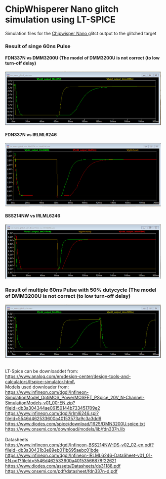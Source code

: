 # ChipWhisperer Nano glitch simulation using LT-SPICE



Simulation files for the [ Chipwisper Nano ](https://github.com/newaetech/chipwhisperer/blob/develop/hardware/capture/chipwhisperer-nano/NAE-CW1101-04_CWNANOSCH.pdf) glitct output to the glitched target

### Result of singe 60ns Pulse
#### FDN337N vs DMM3200U  (The model of DMM3200U is not correct (to low turn-off delay)
![alt text](https://github.com/rlangoy/cw_nano_glitch_sim/raw/main/images/VDD_GLITCH_OUTPUT_FDN337N_VS_DMM3200U.png)
#### FDN337N vs IRLML6246
![alt text](https://github.com/rlangoy/cw_nano_glitch_sim/raw/main/images/VDD_GLITCH_OUTPUT_FDN337N_VS_IRLM6246.png)
#### BSS214NW vs IRLML6246
![alt text](https://github.com/rlangoy/cw_nano_glitch_sim/raw/main/images/VDD_GLITCH_OUTPUT_BSS214NW_VS_IRLM6246.png)


### Result of multiple 60ns Pulse with 50% dutycycle (The model of DMM3200U is not correct (to low turn-off delay)
![alt text](https://github.com/rlangoy/cw_nano_glitch_sim/raw/main/images/VDD_GLITCH_OUTPUT_FDN337N_VS_DMM3200U_multiple_60ns_pulses.png)

\
LT-Spice can be downloaddet from:\
https://www.analog.com/en/design-center/design-tools-and-calculators/ltspice-simulator.html\
\
Models used downloader from: \
https://www.infineon.com/dgdl/Infineon-SimulationModel_OptiMOS_PowerMOSFET_PSpice_20V_N-Channel-SimulationModels-v01_00-EN.zip?fileId=db3a304344ae06150144b733451709e2 \
https://www.infineon.com/dgdl/irlml6246.spi?fileId=5546d462533600a40153573a9c3a3dd6 \
https://www.diodes.com/spice/download/1625/DMN3200U.spice.txt \
https://www.onsemi.com/download/models/lib/fdn337n.lib \
\
Datasheets \
https://www.infineon.com/dgdl/Infineon-BSS214NW-DS-v02_02-en.pdf?fileId=db3a30431b3e89eb011b695aebc01bde
https://www.infineon.com/dgdl/Infineon-IRLML6246-DataSheet-v01_01-EN.pdf?fileId=5546d462533600a40153566878f22621 \
https://www.diodes.com/assets/Datasheets/ds31188.pdf \
https://www.onsemi.com/pdf/datasheet/fdn337n-d.pdf 



